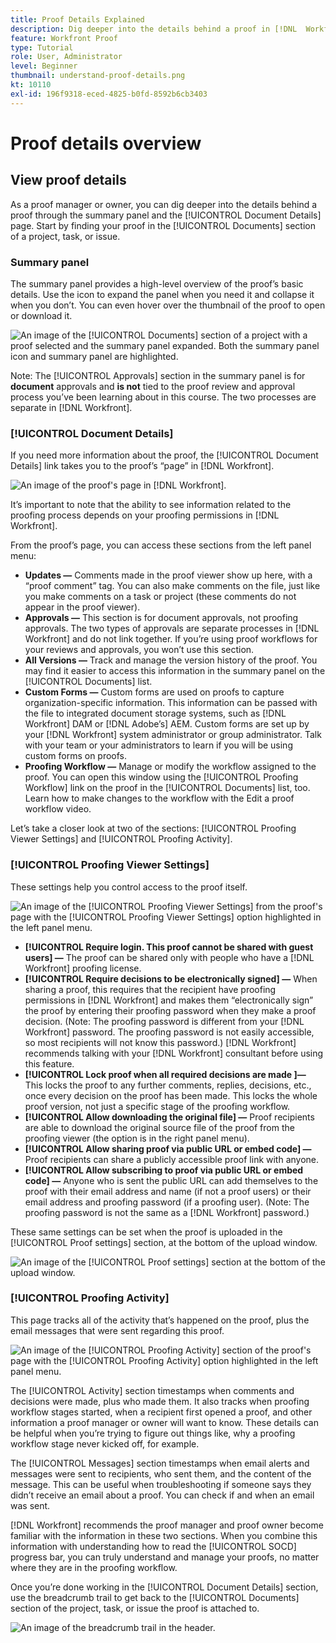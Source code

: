 ```yaml
---
title: Proof Details Explained
description: Dig deeper into the details behind a proof in [!DNL  Workfront] through the summary panel and [!UICONTROL Document Details] page.
feature: Workfront Proof
type: Tutorial
role: User, Administrator
level: Beginner
thumbnail: understand-proof-details.png
kt: 10110
exl-id: 196f9318-eced-4825-b0fd-8592b6cb3403
---
```

# Proof details overview

## View proof details

As a proof manager or owner, you can dig deeper into the details behind a proof through the summary panel and the [!UICONTROL Document Details] page. Start by finding your proof in the [!UICONTROL Documents] section of a project, task, or issue.

### Summary panel

The summary panel provides a high-level overview of the proof’s basic details. Use the icon to expand the panel when you need it and collapse it when you don’t. You can even hover over the thumbnail of the proof to open or download it.

![An image of the [!UICONTROL Documents] section of a project with a proof selected and the summary panel expanded. Both the summary panel icon and summary panel are highlighted.](assets/document-summary.png)

Note: The [!UICONTROL Approvals] section in the summary panel is for **document** approvals and **is not** tied to the proof review and approval process you’ve been learning about in this course. The two processes are separate in [!DNL Workfront].

### [!UICONTROL Document Details]

If you need more information about the proof, the [!UICONTROL Document Details] link takes you to the proof’s “page” in [!DNL Workfront].

![An image of the proof's page in [!DNL  Workfront].](assets/document-details.png)

It’s important to note that the ability to see information related to the proofing process depends on your proofing permissions in [!DNL Workfront].

From the proof’s page, you can access these sections from the left panel menu:

* **Updates —** Comments made in the proof viewer show up here, with a “proof comment” tag. You can also make comments on the file, just like you make comments on a task or project (these comments do not appear in the proof viewer).
* **Approvals —** This section is for document approvals, not proofing approvals. The two types of approvals are separate processes in [!DNL Workfront] and do not link together. If you’re using proof workflows for your reviews and approvals, you won’t use this section.
* **All Versions —** Track and manage the version history of the proof. You may find it easier to access this information in the summary panel on the [!UICONTROL Documents] list.
* **Custom Forms —** Custom forms are used on proofs to capture organization-specific information. This information can be passed with the file to integrated document storage systems, such as [!DNL Workfront] DAM or [!DNL Adobe’s] AEM. Custom forms are set up by your [!DNL Workfront] system administrator or group administrator. Talk with your team or your administrators to learn if you will be using custom forms on proofs.
* **Proofing Workflow —** Manage or modify the workflow assigned to the proof. You can open this window using the [!UICONTROL Proofing Workflow] link on the proof in the [!UICONTROL Documents] list, too. Learn how to make changes to the workflow with the Edit a proof workflow video.

Let’s take a closer look at two of the sections: [!UICONTROL Proofing Viewer Settings] and [!UICONTROL Proofing Activity]. 

### [!UICONTROL Proofing Viewer Settings]

These settings help you control access to the proof itself.

![An image of the [!UICONTROL Proofing Viewer Settings] from the proof's page with the [!UICONTROL Proofing Viewer Settings] option highlighted in the left panel menu.](assets/proofing-settings-on-details-page.png)

* **[!UICONTROL Require login. This proof cannot be shared with guest users] —** The proof can be shared only with people who have a [!DNL Workfront] proofing license.
* **[!UICONTROL Require decisions to be electronically signed] —** When sharing a proof, this requires that the recipient have proofing permissions in [!DNL Workfront] and makes them “electronically sign” the proof by entering their proofing password when they make a proof decision. (Note: The proofing password is different from your [!DNL Workfront] password. The proofing password is not easily accessible, so most recipients will not know this password.) [!DNL Workfront] recommends talking with your [!DNL Workfront] consultant before using this feature.
* **[!UICONTROL Lock proof when all required decisions are made ]—** This locks the proof to any further comments, replies, decisions, etc., once every decision on the proof has been made. This locks the whole proof version, not just a specific stage of the proofing workflow.
* **[!UICONTROL Allow downloading the original file] —** Proof recipients are able to download the original source file of the proof from the proofing viewer (the option is in the right panel menu).
* **[!UICONTROL Allow sharing proof via public URL or embed code] —** Proof recipients can share a publicly accessible proof link with anyone.
* **[!UICONTROL Allow subscribing to proof via public URL or embed code] —** Anyone who is sent the public URL can add themselves to the proof with their email address and name (if not a proof users) or their email address and proofing password (if a proofing user). (Note: The proofing password is not the same as a [!DNL Workfront] password.)

These same settings can be set when the proof is uploaded in the [!UICONTROL Proof settings] section, at the bottom of the upload window.

![An image of the [!UICONTROL Proof settings] section at the bottom of the upload window.](assets/proof-settings-on-upload-page.png)

### [!UICONTROL Proofing Activity]

This page tracks all of the activity that’s happened on the proof, plus the email messages that were sent regarding this proof.

![An image of the [!UICONTROL Proofing Activity] section of the proof's page with the [!UICONTROL Proofing Activity] option highlighted in the left panel menu.](assets/proofing-activity-in-details.png)

The [!UICONTROL Activity] section timestamps when comments and decisions were made, plus who made them. It also tracks when proofing workflow stages started, when a recipient first opened a proof, and other information a proof manager or owner will want to know. These details can be helpful when you’re trying to figure out things like, why a proofing workflow stage never kicked off, for example.

The [!UICONTROL Messages] section timestamps when email alerts and messages were sent to recipients, who sent them, and the content of the message. This can be useful when troubleshooting if someone says they didn’t receive an email about a proof. You can check if and when an email was sent.

[!DNL Workfront] recommends the proof manager and proof owner become familiar with the information in these two sections. When you combine this information with understanding how to read the [!UICONTROL SOCD] progress bar, you can truly understand and manage your proofs, no matter where they are in the proofing workflow.

Once you’re done working in the [!UICONTROL Document Details] section, use the breadcrumb trail to get back to the [!UICONTROL Documents] section of the project, task, or issue the proof is attached to.

![An image of the breadcrumb trail in the header.](assets/proof-breadcrumb.png)

<!--
#### Learn more
* [!UICONTROL Document details] overview
* Add a custom form to a document
* Request document approvals
* Summary for documents overview
* View activity on a proof within [!DNL Workfront]
-->
